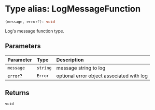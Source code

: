 # Type alias: LogMessageFunction

```ts
(message, error?): void
```

Log's message function type.

## Parameters


| Parameter | Type | Description |
| :------ | :------ | :------ |
| `message` | `string` | message string to log |
| `error`? | `Error` | optional error object associated with log |


## Returns

`void`